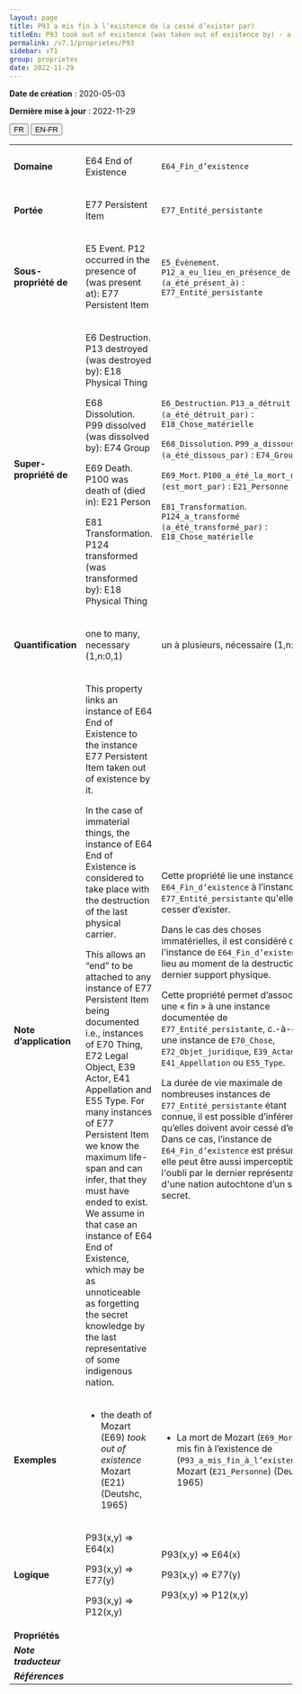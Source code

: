 ```yaml
---
layout: page
title: P93 a mis fin à l’existence de (a cessé d’exister par)
titleEn: P93 took out of existence (was taken out of existence by) - a mis fin à l’existence de (a cessé d’exister par)
permalink: /v7.1/proprietes/P93
sidebar: v71
group: proprietes
date: 2022-11-29
---
```


**Date de création** : 2020-05-03

**Dernière mise à jour** : 2022-11-29

<div class="lang-buttons">
  <button id="fr" class="activate">FR</button>
  <button id="en-fr">EN-FR</button>
</div>

<table>
				<tbody>
				<tr>
					<td><strong>Domaine</strong></td>
					<td class="en"><p>E64 End of Existence</p>
							</td>
						<td><p><code class="language-plaintext highlighter-rouge">E64_Fin_d’existence</code> </p>
							</td>
						</tr>
					<tr>
					<td><strong>Portée</strong></td>
					<td class="en"><p>E77 Persistent Item</p>
							</td>
						<td><p><code class="language-plaintext highlighter-rouge">E77_Entité_persistante</code> </p>
							</td>
						</tr>
					<tr>
					<td><strong>Sous-propriété de</strong></td>
					<td class="en"><p>E5 Event. P12 occurred in the presence of (was present at): E77 Persistent Item</p>
							</td>
						<td><p><code class="language-plaintext highlighter-rouge">E5_Évènement</code>. <code class="language-plaintext highlighter-rouge">P12_a_eu_lieu_en_présence_de (a_été_présent_à)</code> : <code class="language-plaintext highlighter-rouge">E77_Entité_persistante</code></p>
							</td>
						</tr>
					<tr>
					<td><strong>Super-propriété de</strong></td>
					<td class="en"><p>E6 Destruction. P13 destroyed (was destroyed by): E18 Physical Thing<strong></strong></p>
							<p>E68 Dissolution. P99 dissolved (was dissolved by): E74 Group<strong></strong></p>
							<p>E69 Death. P100 was death of (died in): E21 Person<strong></strong></p>
							<p>E81 Transformation. P124 transformed (was transformed by): E18 Physical Thing<strong></strong></p>
							<p></p>
							</td>
						<td><p><code class="language-plaintext highlighter-rouge">E6_Destruction</code>. <code class="language-plaintext highlighter-rouge">P13_a_détruit (a_été_détruit_par)</code> : <code class="language-plaintext highlighter-rouge">E18_Chose_matérielle</code></p>
							<p><code class="language-plaintext highlighter-rouge">E68_Dissolution</code>. <code class="language-plaintext highlighter-rouge">P99_a_dissous (a_été_dissous_par)</code>  : <code class="language-plaintext highlighter-rouge">E74_Groupe</code> </p>
							<p><code class="language-plaintext highlighter-rouge">E69_Mort</code>. <code class="language-plaintext highlighter-rouge">P100_a_été_la_mort_de (est_mort_par)</code> : <code class="language-plaintext highlighter-rouge">E21_Personne</code></p>
							<p><code class="language-plaintext highlighter-rouge">E81_Transformation</code>. <code class="language-plaintext highlighter-rouge">P124_a_transformé (a_été_transformé_par)</code> : <code class="language-plaintext highlighter-rouge">E18_Chose_matérielle</code></p>
							</td>
						</tr>
					<tr>
					<td><strong>Quantification</strong></td>
					<td class="en"><p>one to many, necessary (1,n:0,1)</p>
							</td>
						<td><p>un à plusieurs, nécessaire (1,n:0,1)</p>
							</td>
						</tr>
					<tr>
					<td><strong>Note d’application</strong></td>
					<td class="en"><p>This property links an instance of E64 End of Existence to the instance E77 Persistent Item taken out of existence by it.<strong></strong></p>
							<p>In the case of immaterial things, the instance of E64 End of Existence is considered to take place with the destruction of the last physical carrier.<strong></strong></p>
							<p>This allows an “end” to be attached to any instance of E77 Persistent Item being documented i.e., instances of E70 Thing, E72 Legal Object, E39 Actor, E41 Appellation and E55 Type. For many instances of E77 Persistent Item we know the maximum life-span and can infer, that they must have ended to exist. We assume in that case an instance of E64 End of Existence, which may be as unnoticeable as forgetting the secret knowledge by the last representative of some indigenous nation.</p>
							</td>
						<td><p>Cette propriété lie une instance de <code class="language-plaintext highlighter-rouge">E64_Fin_d’existence</code> à l’instance de <code class="language-plaintext highlighter-rouge">E77_Entité_persistante</code> qu'elle a fait cesser d’exister.</p>
							<p></p>
							<p>Dans le cas des choses immatérielles, il est considéré que l'instance de <code class="language-plaintext highlighter-rouge">E64_Fin_d’existence</code> a lieu au moment de la destruction du dernier support physique.</p>
							<p></p>
							<p>Cette propriété permet d’associer une « fin » à une instance documentée de <code class="language-plaintext highlighter-rouge">E77_Entité_persistante</code>, c.-à-d. à une instance de <code class="language-plaintext highlighter-rouge">E70_Chose</code>, <code class="language-plaintext highlighter-rouge">E72_Objet_juridique</code>, <code class="language-plaintext highlighter-rouge">E39_Actant</code>, <code class="language-plaintext highlighter-rouge">E41_Appellation</code> ou <code class="language-plaintext highlighter-rouge">E55_Type</code>.</p>
							<p></p>
							<p>La durée de vie maximale de nombreuses instances de <code class="language-plaintext highlighter-rouge">E77_Entité_persistante</code> étant connue, il est possible d’inférer qu’elles doivent avoir cessé d’exister. Dans ce cas, l’instance de <code class="language-plaintext highlighter-rouge">E64_Fin_d’existence</code> est présumée et elle peut être aussi imperceptible que l'oubli par le dernier représentant d'une nation autochtone d’un savoir secret.</p>
							</td>
						</tr>
					<tr>
					<td><strong>Exemples</strong></td>
					<td class="en"><ul><li><p>the death of Mozart (E69) <em>took out of existence </em>Mozart (E21) (Deutshc, 1965)<strong></strong></p>
							</li>
									<p></p>
							</td>
						<td><ul><li><p>La mort de Mozart (<code class="language-plaintext highlighter-rouge">E69_Mort</code>) a mis fin à l’existence de (<code class="language-plaintext highlighter-rouge">P93_a_mis_fin_à_l’existence_de</code>) Mozart (<code class="language-plaintext highlighter-rouge">E21_Personne</code>) (Deutsch, 1965)</p>
							</li>
									</ul></td>
						</tr>
					<tr>
					<td><strong>Logique</strong></td>
					<td class="en"><p>P93(x,y) ⇒ E64(x)<strong></strong></p>
							<p>P93(x,y) ⇒ E77(y) </p>
							<p>P93(x,y) ⇒ P12(x,y)</p>
							</td>
						<td><p>P93(x,y) ⇒ E64(x)<strong></strong></p>
							<p>P93(x,y) ⇒ E77(y) </p>
							<p>P93(x,y) ⇒ P12(x,y)</p>
							</td>
						</tr>
					<tr>
					<td><strong>Propriétés</strong></td>
					<td class="en"><p></p>
							</td>
						<td><p></p>
							</td>
						</tr>
					<tr>
					<td><strong><em>Note traducteur</em></strong></td>
					<td colspan="2"><p></p>
							</td>
						</tr>
					<tr>
					<td><strong><em>Références</em></strong></td>
					<td colspan="2"><p><em></em></p>
							</td>
						</tr>
					</tbody>
				</table>
				